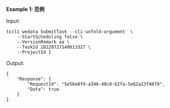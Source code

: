 **Example 1: 范例**



Input: 

```
tccli wedata SubmitTask --cli-unfold-argument  \
    --StartScheduling false \
    --VersionRemark aa \
    --TaskId 20220727140613327 \
    --ProjectId 1
```

Output: 
```
{
    "Response": {
        "RequestId": "5e5be8fd-a346-40c0-b2fa-5e62a13f4879",
        "Data": true
    }
}
```

